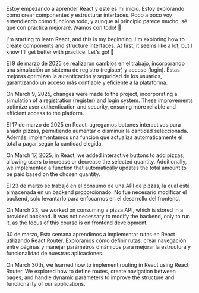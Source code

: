 Estoy empezando a aprender React y este es mi inicio. Estoy explorando cómo crear componentes y estructurar interfaces. Poco a poco voy entendiendo cómo funciona todo, y aunque al principio parece mucho, sé que con práctica mejoraré. ¡Vamos con todo! 🚀

I'm starting to learn React, and this is my beginning. I'm exploring how to create components and structure interfaces. At first, it seems like a lot, but I know I'll get better with practice. Let's go! 🚀

El 9 de marzo de 2025 se realizaron cambios en el trabajo, incorporando una simulación un sistema de registro (register) y acceso (login). Estas mejoras optimizan la autenticación y seguridad de los usuarios, garantizando un acceso más confiable y eficiente a la plataforma.

On March 9, 2025, changes were made to the project, incorporating a simulation of a registration (register) and login system. These improvements optimize user authentication and security, ensuring more reliable and efficient access to the platform.

El 17 de marzo de 2025 en React, agregamos botones interactivos para añadir pizzas, permitiendo aumentar o disminuir la cantidad seleccionada. Además, implementamos una función que actualiza automáticamente el total a pagar según la cantidad elegida.

On March 17, 2025, in React, we added interactive buttons to add pizzas, allowing users to increase or decrease the selected quantity. Additionally, we implemented a function that automatically updates the total amount to be paid based on the chosen quantity.

El 23 de marzo se trabajó en el consumo de una API de pizzas, la cual está almacenada en un backend proporcionado. No fue necesario modificar el backend, solo levantarlo para enfocarnos en el desarrollo del frontend.

On March 23, we worked on consuming a pizza API, which is stored in a provided backend. It was not necessary to modify the backend, only to run it, as the focus of this course is on frontend development.

30 de marzo, Esta semana aprendimos a implementar rutas en React utilizando React Router. Exploramos cómo definir rutas, crear navegación entre páginas y manejar parámetros dinámicos para mejorar la estructura y funcionalidad de nuestras aplicaciones.

On March 30th, we learned how to implement routing in React using React Router. We explored how to define routes, create navigation between pages, and handle dynamic parameters to improve the structure and functionality of our applications.
